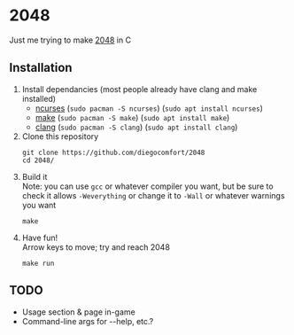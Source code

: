 # 2048
Just me trying to make [2048](https://play2048.co/) in C

## Installation
1. Install dependancies (most people already have clang and make installed)
    - [ncurses](https://invisible-island.net/ncurses/) (`sudo pacman -S ncurses`) (`sudo apt install ncurses`)
    - [make](https://www.gnu.org/software/make/) (`sudo pacman -S make`) (`sudo apt install make`)
    - [clang](https://clang.llvm.org/) (`sudo pacman -S clang`) (`sudo apt install clang`)
2. Clone this repository
    ```
    git clone https://github.com/diegocomfort/2048
    cd 2048/
    ```
3. Build it\
    Note: you can use `gcc` or whatever compiler you want, but be sure to check it allows `-Weverything` or change it to `-Wall` or whatever warnings you want
    ```
    make
    ```
4. Have fun!\
    Arrow keys to move; try and reach 2048
    ```
    make run
    ```

## TODO
- Usage section & page in-game
- Command-line args for --help, etc.?
